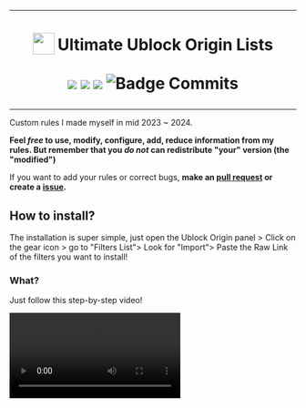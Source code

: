 ***

<h1 align="center">
<sub>
<img src="https://github.com/gorhill/uBlock/blob/master/src/img/ublock.svg" height="38" width="38">
</sub>
Ultimate Ublock Origin Lists
  
<a href="https://github.com/PatoFlamejanteTV/my-ubo-filters"><img src="https://img.shields.io/badge/open--source-yes-green"></a>
<a href="https://github.com/PatoFlamejanteTV/my-ubo-filters"><img src="https://img.shields.io/badge/license-ART--2.0-orange"></a> 
<a href="https://github.com/PatoFlamejanteTV/my-ubo-filters"><img src="https://img.shields.io/badge/contributions-welcome-green"></a>
![Badge Commits]
</h1>

***

Custom rules I made myself in mid 2023 ~ 2024.

**Feel *free* to use, modify, configure, add, reduce information from my rules. But remember that you *do not* can redistribute "your" version (the "modified")**

If you want to add your rules or correct bugs, **make an [pull request](https://github.com/PatoFlamejanteTV/my-ubo-filters/branches) or create a [issue](https://github.com/PatoFlamejanteTV/my-ubo-filters/issues).**

## How to install?
The installation is super simple, just open the Ublock Origin panel > Click on the gear icon > go to "Filters List"> Look for "Import"> Paste the Raw Link of the filters you want to install!

### What?
Just follow this step-by-step video!

<video src='https://github.com/PatoFlamejanteTV/my-ubo-filters/raw/main/tutorial.mp4'/>

[Badge Commits]: https://img.shields.io/github/commit-activity/m/patoflamejantetv/my-ubo-filters?label=Commits
